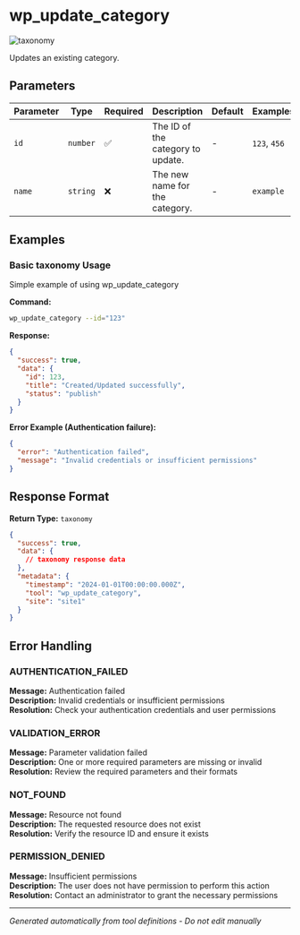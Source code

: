 # wp_update_category

![taxonomy](https://img.shields.io/badge/category-taxonomy-lightgrey)

Updates an existing category.

## Parameters

| Parameter | Type     | Required | Description                       | Default | Examples     |
| --------- | -------- | -------- | --------------------------------- | ------- | ------------ |
| `id`      | `number` | ✅       | The ID of the category to update. | -       | `123`, `456` |
| `name`    | `string` | ❌       | The new name for the category.    | -       | `example`    |

## Examples

### Basic taxonomy Usage

Simple example of using wp_update_category

**Command:**

```bash
wp_update_category --id="123"
```

**Response:**

```json
{
  "success": true,
  "data": {
    "id": 123,
    "title": "Created/Updated successfully",
    "status": "publish"
  }
}
```

**Error Example (Authentication failure):**

```json
{
  "error": "Authentication failed",
  "message": "Invalid credentials or insufficient permissions"
}
```

## Response Format

**Return Type:** `taxonomy`

```json
{
  "success": true,
  "data": {
    // taxonomy response data
  },
  "metadata": {
    "timestamp": "2024-01-01T00:00:00.000Z",
    "tool": "wp_update_category",
    "site": "site1"
  }
}
```

## Error Handling

### AUTHENTICATION_FAILED

**Message:** Authentication failed  
**Description:** Invalid credentials or insufficient permissions  
**Resolution:** Check your authentication credentials and user permissions

### VALIDATION_ERROR

**Message:** Parameter validation failed  
**Description:** One or more required parameters are missing or invalid  
**Resolution:** Review the required parameters and their formats

### NOT_FOUND

**Message:** Resource not found  
**Description:** The requested resource does not exist  
**Resolution:** Verify the resource ID and ensure it exists

### PERMISSION_DENIED

**Message:** Insufficient permissions  
**Description:** The user does not have permission to perform this action  
**Resolution:** Contact an administrator to grant the necessary permissions

---

_Generated automatically from tool definitions - Do not edit manually_
